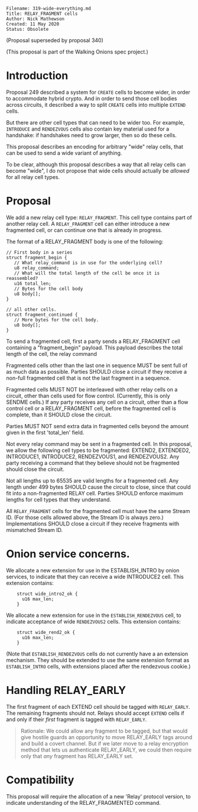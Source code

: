 ```
Filename: 319-wide-everything.md
Title: RELAY_FRAGMENT cells
Author: Nick Mathewson
Created: 11 May 2020
Status: Obsolete
```

(Proposal superseded by proposal 340)

(This proposal is part of the Walking Onions spec project.)

# Introduction

Proposal 249 described a system for `CREATE` cells to become wider, in order to
accommodate hybrid crypto.  And in order to send those cell bodies across
circuits, it described a way to split `CREATE` cells into multiple `EXTEND`
cells.

But there are other cell types that can need to be wider too. For
example, `INTRODUCE` and `RENDEZVOUS` cells also contain key material
used for a handshake: if handshakes need to grow larger, then so do
these cells.

This proposal describes an encoding for arbitrary "wide" relay cells,
that can be used to send a wide variant of anything.

To be clear, although this proposal describes a way that all relay
cells can become "wide", I do not propose that wide cells should
actually be _allowed_ for all relay cell types.

# Proposal

We add a new relay cell type: `RELAY_FRAGMENT`.  This cell type contains part
of another relay cell.  A `RELAY_FRAGMENT` cell can either introduce a new
fragmented cell, or can continue one that is already in progress.

The format of a RELAY_FRAGMENT body is one of the following:

    // First body in a series
    struct fragment_begin {
       // What relay_command is in use for the underlying cell?
       u8 relay_command;
       // What will the total length of the cell be once it is reassembled?
       u16 total_len;
       // Bytes for the cell body
       u8 body[];
    }

    // all other cells.
    struct fragment_continued {
       // More bytes for the cell body.
       u8 body[];
    }

To send a fragmented cell, first a party sends a RELAY_FRAGMENT cell
containing a "fragment_begin" payload.  This payload describes the total
length of the cell, the relay command

Fragmented cells other than the last one in sequence MUST be sent full of
as much data as possible.  Parties SHOULD close a circuit if they receive a
non-full fragmented cell that is not the last fragment in a sequence.

Fragmented cells MUST NOT be interleaved with other relay cells on a circuit,
other than cells used for flow control. (Currently, this is only SENDME
cells.)  If any party receives any cell on a circuit, other than a flow
control cell or a RELAY_FRAGMENT cell, before the fragmented cell is
complete, than it SHOULD close the circuit.

Parties MUST NOT send extra data in fragmented cells beyond the amount given
in the first 'total_len' field.

Not every relay command may be sent in a fragmented cell.  In this
proposal, we allow the following cell types to be fragmented: EXTEND2,
EXTENDED2, INTRODUCE1, INTRODUCE2, RENDEZVOUS1, and RENDEZVOUS2.  Any
party receiving a command that they believe should not be fragmented
should close the circuit.

Not all lengths up to 65535 are valid lengths for a fragmented cell.  Any
length under 499 bytes SHOULD cause the circuit to close, since that could
fit into a non-fragmented RELAY cell.  Parties SHOULD enforce maximum lengths
for cell types that they understand.

All `RELAY_FRAGMENT` cells for the fragmented cell must have the
same Stream ID.  (For those cells allowed above, the Stream ID is
always zero.)  Implementations SHOULD close a circuit if they
receive fragments with mismatched Stream ID.

# Onion service concerns.

We allocate a new extension for use in the ESTABLISH_INTRO by onion services,
to indicate that they can receive a wide INTRODUCE2 cell.  This extension
contains:

        struct wide_intro2_ok {
          u16 max_len;
        }

We allocate a new extension for use in the `ESTABLISH_RENDEZVOUS`
cell, to indicate acceptance of wide `RENDEZVOUS2` cells.  This
extension contains:

        struct wide_rend2_ok {
          u16 max_len;
        }

(Note that `ESTABLISH_RENDEZVOUS` cells do not currently have a an
extension mechanism.  They should be extended to use the same
extension format as `ESTABLISH_INTRO` cells, with extensions placed
after the rendezvous cookie.)

# Handling RELAY_EARLY

The first fragment of each EXTEND cell should be tagged with `RELAY_EARLY`.
The remaining fragments should not.  Relays should accept `EXTEND` cells if and
only if their _first_ fragment is tagged with `RELAY_EARLY`.

> Rationale: We could allow any fragment to be tagged, but that would give
> hostile guards an opportunity to move RELAY_EARLY tags around and build a
> covert channel.  But if we later move to a relay encryption method that
> lets us authenticate RELAY_EARLY, we could then require only that _any_
> fragment has RELAY_EARLY set.

# Compatibility

This proposal will require the allocation of a new 'Relay' protocol version,
to indicate understanding of the RELAY_FRAGMENTED command.

